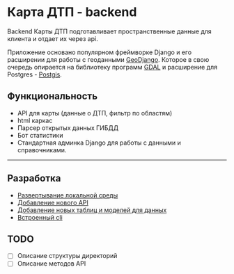 
# Карта ДТП - backend
Backend Карты ДТП подготавливает пространственные данные для клиента и отдает их
через api.

Приложение основано популярном фреймворке Django и его расширении для работы
с геоданными [GeoDjango](https://docs.djangoproject.com/en/3.2/ref/contrib/gis/). 
Которое в свою очередь опирается на библиотеку программ [GDAL](https://gdal.org/) и расширение для Postgres - [Postgis](https://postgis.net/).

## Функциональность
- API для карты (данные о ДТП, фильтр по областям)
- html каркас
- Парсер открытых данных ГИБДД
- Бот статистики
- Стандартная админка Django для работы с данными и справочниками.

---

## Разработка

- [Развертывание локальной среды](/docs/local-env.md)
- [Добавление нового API](https://www.django-rest-framework.org/api-guide/views/)
- [Добавление новых таблиц и моделей для данных](https://docs.djangoproject.com/en/3.2/topics/db/models/)
- [Встроенный cli](docs/cli.md)
  

## TODO
 - [ ] Описание структуры директорий
 - [ ] Описание методов API
